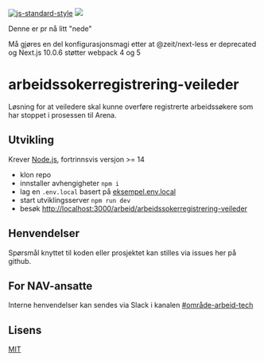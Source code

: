 [![js-standard-style](https://img.shields.io/badge/code%20style-standard-brightgreen.svg?style=flat)](https://github.com/feross/standard)
![](https://github.com/navikt/arbeidssokerregistrering-veileder/workflows/Build%20and%20deploy/badge.svg)

Denne er pr nå litt "nede"

Må gjøres en del konfigurasjonsmagi etter at @zeit/next-less er deprecated og Next.js 10.0.6 støtter webpack 4 og 5

# arbeidssokerregistrering-veileder

Løsning for at veiledere skal kunne overføre registrerte arbeidssøkere som har stoppet i prosessen til Arena.

##  Utvikling

Krever [Node.js](https://nodejs.org/), fortrinnsvis versjon >= 14

- klon repo
- innstaller avhengigheter `npm i`
- lag en `.env.local` basert på [eksempel.env.local](eksempel.env.local)
- start utviklingsserver `npm run dev`
- besøk [http://localhost:3000/arbeid/arbeidssokerregistrering-veileder](http://localhost:3000/arbeid/arbeidssokerregistrering-veileder)

## Henvendelser

Spørsmål knyttet til koden eller prosjektet kan stilles via issues her på github.

## For NAV-ansatte

Interne henvendelser kan sendes via Slack i kanalen [#område-arbeid-tech](https://nav-it.slack.com/archives/CLTFAEW75)

## Lisens

[MIT](LICENSE)
